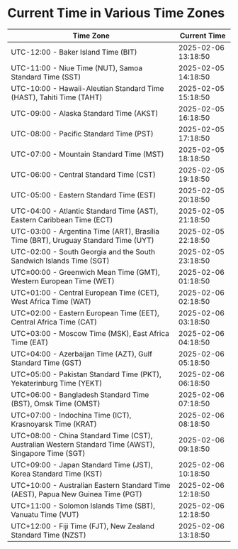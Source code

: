 # Current Time in Various Time Zones

| Time Zone | Current Time |
|-----------|--------------|
| UTC-12:00 - Baker Island Time (BIT) | 2025-02-06 13:18:50 |
| UTC-11:00 - Niue Time (NUT), Samoa Standard Time (SST) | 2025-02-05 14:18:50 |
| UTC-10:00 - Hawaii-Aleutian Standard Time (HAST), Tahiti Time (TAHT) | 2025-02-05 15:18:50 |
| UTC-09:00 - Alaska Standard Time (AKST) | 2025-02-05 16:18:50 |
| UTC-08:00 - Pacific Standard Time (PST) | 2025-02-05 17:18:50 |
| UTC-07:00 - Mountain Standard Time (MST) | 2025-02-05 18:18:50 |
| UTC-06:00 - Central Standard Time (CST) | 2025-02-05 19:18:50 |
| UTC-05:00 - Eastern Standard Time (EST) | 2025-02-05 20:18:50 |
| UTC-04:00 - Atlantic Standard Time (AST), Eastern Caribbean Time (ECT) | 2025-02-05 21:18:50 |
| UTC-03:00 - Argentina Time (ART), Brasília Time (BRT), Uruguay Standard Time (UYT) | 2025-02-05 22:18:50 |
| UTC-02:00 - South Georgia and the South Sandwich Islands Time (SGT) | 2025-02-05 23:18:50 |
| UTC±00:00 - Greenwich Mean Time (GMT), Western European Time (WET) | 2025-02-06 01:18:50 |
| UTC+01:00 - Central European Time (CET), West Africa Time (WAT) | 2025-02-06 02:18:50 |
| UTC+02:00 - Eastern European Time (EET), Central Africa Time (CAT) | 2025-02-06 03:18:50 |
| UTC+03:00 - Moscow Time (MSK), East Africa Time (EAT) | 2025-02-06 04:18:50 |
| UTC+04:00 - Azerbaijan Time (AZT), Gulf Standard Time (GST) | 2025-02-06 05:18:50 |
| UTC+05:00 - Pakistan Standard Time (PKT), Yekaterinburg Time (YEKT) | 2025-02-06 06:18:50 |
| UTC+06:00 - Bangladesh Standard Time (BST), Omsk Time (OMST) | 2025-02-06 07:18:50 |
| UTC+07:00 - Indochina Time (ICT), Krasnoyarsk Time (KRAT) | 2025-02-06 08:18:50 |
| UTC+08:00 - China Standard Time (CST), Australian Western Standard Time (AWST), Singapore Time (SGT) | 2025-02-06 09:18:50 |
| UTC+09:00 - Japan Standard Time (JST), Korea Standard Time (KST) | 2025-02-06 10:18:50 |
| UTC+10:00 - Australian Eastern Standard Time (AEST), Papua New Guinea Time (PGT) | 2025-02-06 12:18:50 |
| UTC+11:00 - Solomon Islands Time (SBT), Vanuatu Time (VUT) | 2025-02-06 12:18:50 |
| UTC+12:00 - Fiji Time (FJT), New Zealand Standard Time (NZST) | 2025-02-06 13:18:50 |
